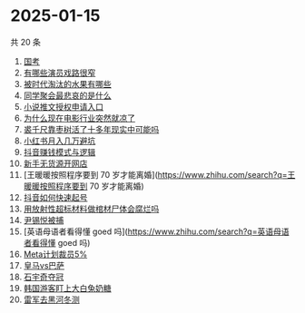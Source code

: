 # 2025-01-15

共 20 条

<!-- BEGIN ZHIHUSEARCH -->
<!-- 最后更新时间 Wed Jan 15 2025 22:19:04 GMT+0800 (China Standard Time) -->
1. [国考](https://www.zhihu.com/search?q=国考)
1. [有哪些演员戏路很窄](https://www.zhihu.com/search?q=有哪些演员戏路很窄)
1. [被时代淘汰的水果有哪些](https://www.zhihu.com/search?q=被时代淘汰的水果有哪些)
1. [同学聚会最悲哀的是什么](https://www.zhihu.com/search?q=同学聚会最悲哀的是什么)
1. [小说推文授权申请入口](https://www.zhihu.com/search?q=小说推文授权申请入口)
1. [为什么现在电影行业突然就凉了](https://www.zhihu.com/search?q=为什么现在电影行业突然就凉了)
1. [裘千尺靠枣树活了十多年现实中可能吗](https://www.zhihu.com/search?q=裘千尺靠枣树活了十多年现实中可能吗)
1. [小红书月入几万避坑](https://www.zhihu.com/search?q=小红书月入几万避坑)
1. [抖音赚钱模式与逻辑](https://www.zhihu.com/search?q=抖音赚钱模式与逻辑)
1. [新手无货源开网店](https://www.zhihu.com/search?q=新手无货源开网店)
1. [王暖暖按照程序要到 70 岁才能离婚](https://www.zhihu.com/search?q=王暖暖按照程序要到 70 岁才能离婚)
1. [抖音如何快速起号](https://www.zhihu.com/search?q=抖音如何快速起号)
1. [用放射性超标材料做棺材尸体会腐烂吗](https://www.zhihu.com/search?q=用放射性超标材料做棺材尸体会腐烂吗)
1. [尹锡悦被捕](https://www.zhihu.com/search?q=尹锡悦被捕)
1. [英语母语者看得懂 goed 吗](https://www.zhihu.com/search?q=英语母语者看得懂 goed 吗)
1. [Meta计划裁员5%](https://www.zhihu.com/search?q=Meta计划裁员5%)
1. [皇马vs巴萨](https://www.zhihu.com/search?q=皇马vs巴萨)
1. [石宇奇夺冠](https://www.zhihu.com/search?q=石宇奇夺冠)
1. [韩国游客盯上大白兔奶糖](https://www.zhihu.com/search?q=韩国游客盯上大白兔奶糖)
1. [雷军去黑河冬测](https://www.zhihu.com/search?q=雷军去黑河冬测)
<!-- END ZHIHUSEARCH -->
